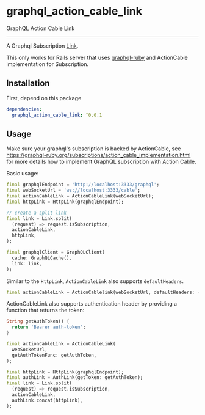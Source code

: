 # graphql_action_cable_link

GraphQL Action Cable Link

---

A Graphql Subscription [Link](https://github.com/zino-app/graphql-flutter/blob/master/packages/graphql/README.md#links).

This only works for Rails server that uses [graphql-ruby](https://graphql-ruby.org/) 
and ActionCable implementation for Subscription.

## Installation

First, depend on this package

```yaml
dependencies:
  graphql_action_cable_link: ^0.0.1
```

## Usage

Make sure your graphql's subscription is backed by ActionCable, see https://graphql-ruby.org/subscriptions/action_cable_implementation.html 
for more details how to implement GraphQL subscription with Action Cable.

Basic usage:
```dart
final graphqlEndpoint = 'http://localhost:3333/graphql';
final webSocketUrl = 'ws://localhost:3333/cable';
final actionCableLink = ActionCableLink(webSocketUrl);
final httpLink = HttpLink(graphqlEndpoint);

// create a split link
final link = Link.split(
  (request) => request.isSubscription,
  actionCableLink,
  httpLink,
);

final graphqlClient = GraphQLClient(
  cache: GraphQLCache(),
  link: link,
);
```

Similar to the `HttpLink`, `ActionCableLink` also supports `defaultHeaders`.
```dart
final actionCableLink = ActionCablelink(webSocketUrl, defaultHeaders: { 'x-time-zone': 'Australia/Sydney' });
```

ActionCableLink also supports authentication header by providing a function that returns the token:

```dart
String getAuthToken() {
  return 'Bearer auth-token'; 
}

final actionCableLink = ActionCableLink(
  webSocketUrl, 
  getAuthTokenFunc: getAuthToken,
);

final httpLink = HttpLink(graphqlEndpoint);
final authLink = AuthLink(getToken: getAuthToken);
final link = Link.split(
  (request) => request.isSubscription,
  actionCableLink,
  authLink.concat(httpLink),
);
```